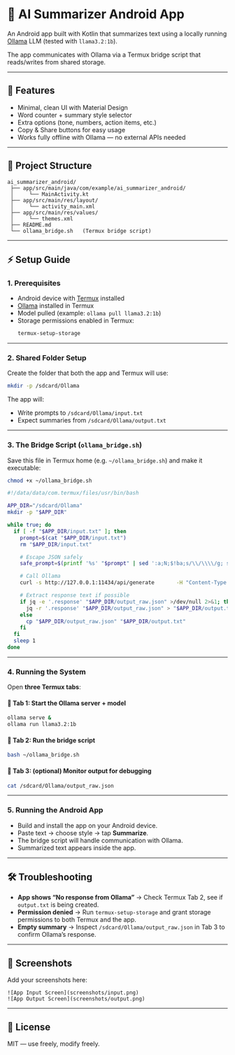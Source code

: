 # 📘 AI Summarizer Android App  

An Android app built with Kotlin that summarizes text using a locally running [Ollama](https://ollama.ai) LLM (tested with `llama3.2:1b`).  

The app communicates with Ollama via a Termux bridge script that reads/writes from shared storage.  

---

## 🚀 Features
- Minimal, clean UI with Material Design  
- Word counter + summary style selector  
- Extra options (tone, numbers, action items, etc.)  
- Copy & Share buttons for easy usage  
- Works fully offline with Ollama — no external APIs needed  

---

## 📂 Project Structure
```
ai_summarizer_android/
 ├── app/src/main/java/com/example/ai_summarizer_android/
 │     └── MainActivity.kt
 ├── app/src/main/res/layout/
 │     └── activity_main.xml
 ├── app/src/main/res/values/
 │     └── themes.xml
 ├── README.md
 └── ollama_bridge.sh   (Termux bridge script)
```

---

## ⚡ Setup Guide

### 1. Prerequisites
- Android device with [Termux](https://f-droid.org/packages/com.termux/) installed  
- [Ollama](https://ollama.ai) installed in Termux  
- Model pulled (example: `ollama pull llama3.2:1b`)  
- Storage permissions enabled in Termux:  
  ```bash
  termux-setup-storage
  ```

---

### 2. Shared Folder Setup
Create the folder that both the app and Termux will use:

```bash
mkdir -p /sdcard/Ollama
```

The app will:  
- Write prompts to `/sdcard/Ollama/input.txt`  
- Expect summaries from `/sdcard/Ollama/output.txt`  

---

### 3. The Bridge Script (`ollama_bridge.sh`)

Save this file in Termux home (e.g. `~/ollama_bridge.sh`) and make it executable:

```bash
chmod +x ~/ollama_bridge.sh
```

```bash
#!/data/data/com.termux/files/usr/bin/bash

APP_DIR="/sdcard/Ollama"
mkdir -p "$APP_DIR"

while true; do
  if [ -f "$APP_DIR/input.txt" ]; then
    prompt=$(cat "$APP_DIR/input.txt")
    rm "$APP_DIR/input.txt"

    # Escape JSON safely
    safe_prompt=$(printf '%s' "$prompt" | sed ':a;N;$!ba;s/\\/\\\\/g; s/\"/\\\"/g; s/\n/\\n/g')

    # Call Ollama
    curl -s http://127.0.0.1:11434/api/generate       -H "Content-Type: application/json"       -d "{\"model\": \"llama3.2:1b\", \"prompt\": \"$safe_prompt\", \"stream\": false}"       > "$APP_DIR/output_raw.json"

    # Extract response text if possible
    if jq -e '.response' "$APP_DIR/output_raw.json" >/dev/null 2>&1; then
      jq -r '.response' "$APP_DIR/output_raw.json" > "$APP_DIR/output.txt"
    else
      cp "$APP_DIR/output_raw.json" "$APP_DIR/output.txt"
    fi
  fi
  sleep 1
done
```

---

### 4. Running the System  

Open **three Termux tabs**:

#### 📌 Tab 1: Start the Ollama server + model
```bash
ollama serve &
ollama run llama3.2:1b
```

#### 📌 Tab 2: Run the bridge script
```bash
bash ~/ollama_bridge.sh
```

#### 📌 Tab 3: (optional) Monitor output for debugging
```bash
cat /sdcard/Ollama/output_raw.json
```

---

### 5. Running the Android App
- Build and install the app on your Android device.  
- Paste text → choose style → tap **Summarize**.  
- The bridge script will handle communication with Ollama.  
- Summarized text appears inside the app.  

---

## 🛠 Troubleshooting
- **App shows “No response from Ollama”** → Check Termux Tab 2, see if `output.txt` is being created.  
- **Permission denied** → Run `termux-setup-storage` and grant storage permissions to both Termux and the app.  
- **Empty summary** → Inspect `/sdcard/Ollama/output_raw.json` in Tab 3 to confirm Ollama’s response.  

---

## 📸 Screenshots
Add your screenshots here:  

```
![App Input Screen](screenshots/input.png)
![App Output Screen](screenshots/output.png)
```

---

## 📜 License
MIT — use freely, modify freely.  
